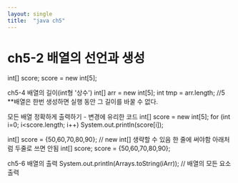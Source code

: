 ```yaml
---
layout: single
title:  "java ch5"
---
```


# ch5-2 배열의 선언과 생성
int[] score; 
score = new int[5];

ch5-4 배열의 길이(int형 '상수')
int[] arr = new int[5];
int tmp = arr.length; //5
**배열은 한번 생성하면 실행 동안 그 길이를 바꿀 수 없다.

모든 배열 정확하게 출력하기 - 변경에 유리한 코드
int[] score = new int[5];
for (int i=0; i<score.length; i++) 
	System.out.println(score[i]);

int[] score = {50,60,70,80,90}; // new int[] 생략할 수 있음
한 줄에 써야함 아래처럼 두줄로 쓰면 안됨
int[] score;
score = {50,60,70,80,90};

ch5-6 배열의 출력
System.out.println(Arrays.toString(iArr)); // 배열의 모든 요소 출력
